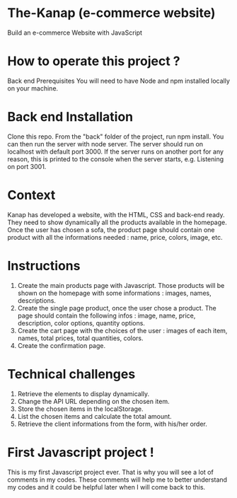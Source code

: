 # The-Kanap (e-commerce website)
Build an e-commerce Website with JavaScript

# How to operate this project ?
Back end Prerequisites You will need to have Node and npm installed locally on your machine.

# Back end Installation
Clone this repo. From the "back" folder of the project, run npm install. You can then run the server with node server. The server should run on localhost with default port 3000. If the server runs on another port for any reason, this is printed to the console when the server starts, e.g. Listening on port 3001.

# Context
Kanap has developed a website, with the HTML, CSS and back-end ready. They need to show dynamically all the products available in the homepage. Once the user has chosen a sofa, the product page should contain one product with all the informations needed : name, price, colors, image, etc.

# Instructions
  1. Create the main products page with Javascript. Those products will be shown on the homepage with some informations : images, names, descriptions. 
  2. Create the single page product, once the user chose a product. The page should contain the following infos : 
     image, name, price, description, color options, quantity options. 
  3. Create the cart page with the choices of the user : images of each item, names, total prices, total quantities, colors. 
  4. Create the confirmation page.

# Technical challenges
  1. Retrieve the elements to display dynamically. 
  2. Change the API URL depending on the chosen item. 
  3. Store the chosen items in the localStorage. 
  4. List the chosen items and calculate the total amount. 
  5. Retrieve the client informations from the form, with his/her order.

# First Javascript project !
This is my first Javascript project ever. That is why you will see a lot of comments in my codes. These comments will help me to better understand my codes and it could be helpful later when I will come back to this.
